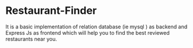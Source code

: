 # Restaurant-Finder
It is a basic implementation of relation database (ie mysql ) as backend and Express Js as frontend which will help you to find the best reviewed restaurants near you.
